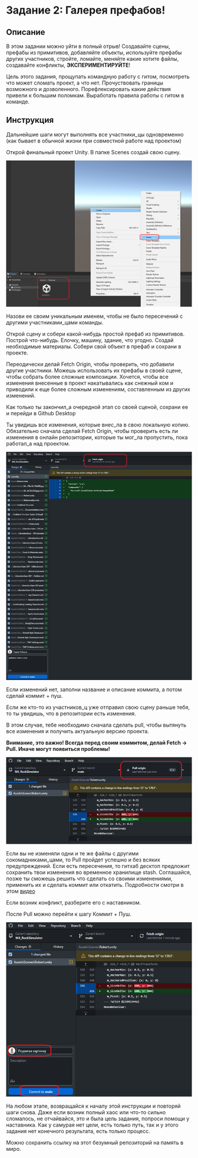 # Задание 2: Галерея префабов!

## Описание

В этом задании можно уйти в полный отрыв! Создавайте сцены, префабы из примитивов, добавляйте объекты, используйте префабы других участников, стройте, ломайте, меняйте какие хотите файлы, создавайте конфликты, **ЭКСПЕРИМЕНТИРУЙТЕ**!

Цель этого задания, прощупать командную работу с гитом, посмотреть что может сломать проект, а что нет. Прочуствовать границы возможного и дозволенного. Порефлексировать какие действия привели к большим поломкам. Выработать правила работы с гитом в команде.

## Инструкция

Дальнейшие шаги могут выполнять все участники_цы одновременно (как бывает в обычной жизни при совместной работе над проектом)

Открой финальный проект Unity. В папке Scenes создай свою сцену.

<img src="https://github.com/copetonrob/YP_Unity_M4_W6/blob/main/img/create_scene.png" width="600"/>

Назови ее своим уникальным именем, чтобы не было пересечений с другими участниками_цами команды.

Открой сцену и собери какой-нибудь простой префаб из примитивов. Построй что-нибудь. Елочку, машину, здание, что угодно. Создай необходимые материалы. Собери свой объект в префаб и сохрани в проекте.

Переодически делай Fetch Origin, чтобы проверить, что добавили другие участники. Можешь использовать их префабы в своей сцене, чтобы собрать более сложные композиции. Хочется, чтобы все изменения внесенные в проект накатывались как снежный ком и приводили к еще более сложным изменениям, составленным из других изменений.

Как только ты закончил_а очередной этап со своей сценой, сохрани ее и перейди в Github Desktop

Ты увидишь все изменения, которые внес_ла в свою локальную копию. Обязательно сначала сделай Fetch Origin, чтобы проверить есть ли изменения в онлайн репозитории, которые ты мог_ла пропустить, пока работал_а над проектом.

<img src="https://github.com/copetonrob/YP_Unity_M4_W6/blob/main/img/fetch_origin.png" width="600"/>

Если изменений нет, заполни название и описание коммита, а потом сделай коммит + пуш.

Если же кто-то из участников_ц уже отправил свою сцену раньше тебя, то ты увидишь, что в репозитории есть изменения.

В этом случае, тебе необходимо сначала сделать pull, чтобы вытянуть все изменения и получить актуальную версию проекта. 

**Внимание, это важно! Всегда перед своим коммитом, делай Fetch -> Pull. Иначе могут появиться проблемы!**

<img src="https://github.com/copetonrob/YP_Unity_M4_W6/blob/main/img/Pull_origin.png" width="600"/>

Если вы не изменяли одни и те же файлы с другими сокомадниками_цами, то Pull пройдет успешно и без всяких предупреждений. Если есть пересечения, то гитхаб десктоп предложит сохранить твои изменения во временное хранилище stash. Соглашайся, позже ты сможешь решить что сделать со своими изменениями, применить их и сделать коммит или откатить. Подробности смотри в этом [видео](https://www.youtube.com/watch?v=iKlarTGqupM)

Если возник конфликт, разберите его с наставником.

После Pull можно перейти к шагу Коммит + Пуш.

<img src="https://github.com/copetonrob/YP_Unity_M4_W6/blob/main/img/commit_after.png" width="600"/>

На любом этапе, возвращайся к началу этой инструкции и повторяй шаги снова. Даже если возник полный хаос или что-то сильно сломалось, не отчайвайся, это и была цель задания, попроси помощи у наставника. Как у самурая нет цели, есть только путь, так и у этого задания нет конечного результата, есть только процесс.

Можно сохранить ссылку на этот безумный репозиторий на память в миро.